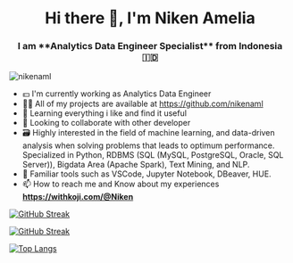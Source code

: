 <h1 align="center">Hi there 👋, I'm Niken Amelia</h1>
<h3 align="center">I am **Analytics Data Engineer Specialist** from Indonesia 🇮🇩</h3>

<p align="left"> <img src="https://komarev.com/ghpvc/?username=nikenaml&label=Profile%20views&color=0e75b6&style=flat" alt="nikenaml" /> </p>

- 💵 I'm currently working as Analytics Data Engineer
- 👨‍💻 All of my projects are available at https://github.com/nikenaml
- 🔭 Learning everything i like and find it useful
- 🤝 Looking to collaborate with other developer
- 🗃️ Highly interested in the field of machine learning, and data-driven analysis when solving problems that leads to optimum performance. 
Specialized in Python, RDBMS (SQL (MySQL, PostgreSQL, Oracle, SQL Server)), Bigdata Area (Apache Spark), Text Mining, and NLP. 
- 🎯 Familiar tools such as VSCode, Jupyter Notebook, DBeaver, HUE.
- 📫 How to reach me and Know about my experiences **https://withkoji.com/@Niken**


[![GitHub Streak](http://github-readme-streak-stats.herokuapp.com?user=nikenaml&theme=dark&background=000000)](https://git.io/streak-stats)

[![GitHub Streak](https://github-readme-streak-stats.herokuapp.com?user=nikenaml)](https://git.io/streak-stats)

[![Top Langs](https://github-readme-stats.vercel.app/api/top-langs/?username=nikenaml&layout=compact&theme=vision-friendly-dark)](https://github.com/anuraghazra/github-readme-stats)


